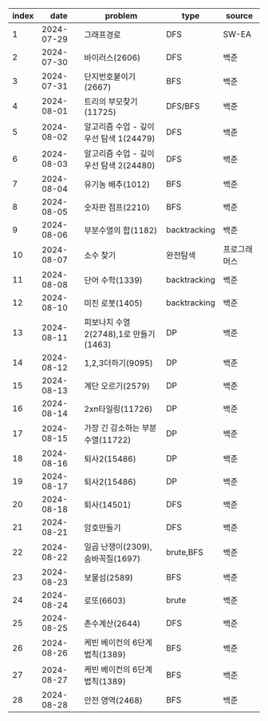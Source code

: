 
|index|date|problem|type|source|
|---|---|---|---|---|
|1|2024-07-29|그래프경로|DFS|SW-EA|
|2|2024-07-30|바이러스(2606)|DFS|백준|
|3|2024-07-31|단지번호붙이기(2667)|BFS|백준|
|4|2024-08-01|트리의 부모찾기(11725)|DFS/BFS|백준|
|5|2024-08-02|알고리즘 수업 - 깊이 우선 탐색 1(24479)|DFS|백준|
|6|2024-08-03|알고리즘 수업 - 깊이 우선 탐색 2(24480)|DFS|백준|
|7|2024-08-04|유기농 배추(1012)|BFS|백준|
|8|2024-08-05|숫자판 점프(2210)|BFS|백준|
|9|2024-08-06|부분수열의 합(1182)|backtracking|백준|
|10|2024-08-07|소수 찾기|완전탐색|프로그래머스|
|11|2024-08-08|단어 수학(1339)|backtracking|백준|
|12|2024-08-10|미친 로봇(1405)|backtracking|백준|
|13|2024-08-11|피보나치 수열2(2748),1로 만들기(1463)|DP|백준|
|14|2024-08-12|1,2,3더하기(9095)|DP|백준|
|15|2024-08-13|계단 오르기(2579)|DP|백준|
|16|2024-08-14|2xn타일링(11726)|DP|백준|
|17|2024-08-15|가장 긴 감소하는 부분 수열(11722)|DP|백준|
|18|2024-08-16|퇴사2(15486)|DP|백준|
|19|2024-08-17|퇴사2(15486)|DP|백준|
|20|2024-08-18|퇴사(14501)|DFS|백준|
|21|2024-08-21|암호만들기|DFS|백준|
|22|2024-08-22|일곱 난쟁이(2309),숨바꼭질(1697)|brute,BFS|백준|
|23|2024-08-23|보물섬(2589)|BFS|백준|
|24|2024-08-24|로또(6603)|brute|백준|
|25|2024-08-25|촌수계산(2644)|DFS|백준|
|26|2024-08-26|케빈 베이컨의 6단계 법칙(1389)|BFS|백준|
|27|2024-08-27|케빈 베이컨의 6단계 법칙(1389)|BFS|백준|
|28|2024-08-28|안전 영역(2468)|BFS|백준|